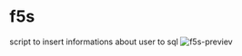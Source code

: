 # f5s
script to insert informations about user to sql
![f5s-previev](https://github.com/franu5/f5s/assets/98951386/491c1ab3-a87b-4bb0-8c3f-04310bce1164)
